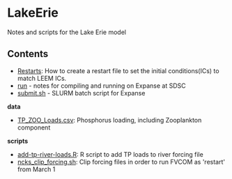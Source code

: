 # LakeErie

Notes and scripts for the Lake Erie model

## Contents
- [Restarts](Restarts.md): How to create a restart file to set the initial conditions(ICs) to match LEEM ICs.
- [run](run.md) - notes for compiling and running on Expanse at SDSC
- [submit.sh](submit.sh) - SLURM batch script for Expanse

**data**
- [TP_ZOO_Loads.csv](data/TP_ZOO_Loads.csv): Phosphorus loading, including Zooplankton component

**scripts**
- [add-tp-river-loads.R](scripts/add-tp-river-loads.R): R script to add TP loads to river forcing file
- [ncks_clip_forcing.sh](scripts/ncks_clip_forcing.sh): Clip forcing files in order to run FVCOM as 'restart' from March 1
